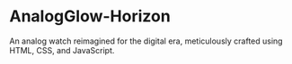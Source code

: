 # AnalogGlow-Horizon
An analog watch reimagined for the digital era, meticulously crafted using HTML, CSS, and JavaScript.
